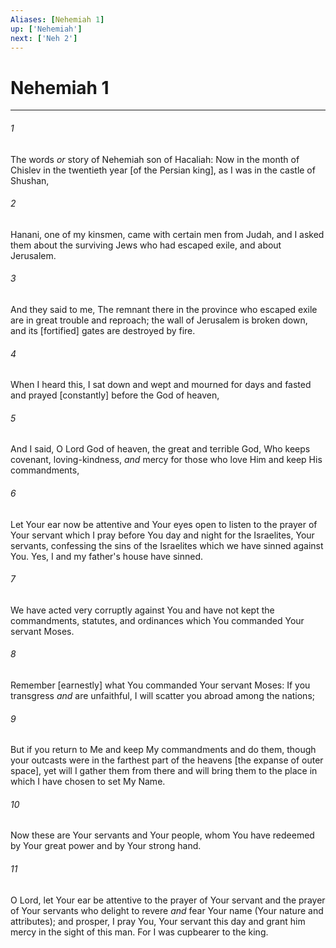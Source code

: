 ```yaml
---
Aliases: [Nehemiah 1]
up: ['Nehemiah']
next: ['Neh 2']
---
```

# Nehemiah 1

***














###### 1 






The words _or_ story of Nehemiah son of Hacaliah: Now in the month of Chislev in the twentieth year [of the Persian king], as I was in the castle of Shushan, 













###### 2 






Hanani, one of my kinsmen, came with certain men from Judah, and I asked them about the surviving Jews who had escaped exile, and about Jerusalem. 













###### 3 






And they said to me, The remnant there in the province who escaped exile are in great trouble and reproach; the wall of Jerusalem is broken down, and its [fortified] gates are destroyed by fire. 













###### 4 






When I heard this, I sat down and wept and mourned for days and fasted and prayed [constantly] before the God of heaven, 













###### 5 






And I said, O Lord God of heaven, the great and terrible God, Who keeps covenant, loving-kindness, _and_ mercy for those who love Him and keep His commandments, 













###### 6 






Let Your ear now be attentive and Your eyes open to listen to the prayer of Your servant which I pray before You day and night for the Israelites, Your servants, confessing the sins of the Israelites which we have sinned against You. Yes, I and my father's house have sinned. 













###### 7 






We have acted very corruptly against You and have not kept the commandments, statutes, and ordinances which You commanded Your servant Moses. 













###### 8 






Remember [earnestly] what You commanded Your servant Moses: If you transgress _and_ are unfaithful, I will scatter you abroad among the nations; 













###### 9 






But if you return to Me and keep My commandments and do them, though your outcasts were in the farthest part of the heavens [the expanse of outer space], yet will I gather them from there and will bring them to the place in which I have chosen to set My Name. 













###### 10 






Now these are Your servants and Your people, whom You have redeemed by Your great power and by Your strong hand. 













###### 11 






O Lord, let Your ear be attentive to the prayer of Your servant and the prayer of Your servants who delight to revere _and_ fear Your name (Your nature and attributes); and prosper, I pray You, Your servant this day and grant him mercy in the sight of this man. For I was cupbearer to the king.
